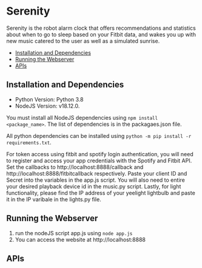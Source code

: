 # Serenity
Serenity is the robot alarm clock that offers recommendations and statistics about when to go to sleep based on your Fitbit data, and wakes you up with new music catered to the user as well as a simulated sunrise.

- [Installation and Dependencies](#installation-and-dependencies)
- [Running the Webserver](#running-the-webserver)
- [APIs](#apis)

## Installation and Dependencies
- Python Version: Python 3.8
- NodeJS Version: v18.12.0. 

You must install all NodeJS dependencies using `npm install <package_name>`. The list of dependencies is in the packagaes.json file. 

All python dependencies can be installed using `python -m pip install -r requirements.txt`. 

For token access using fitbit and spotify login authentication, you will need to register and access your app credentials with the Spotify and Fitbit API. Set the callbacks to http://localhost:8888/callback and http://localhost:8888/fitbitcallback respectively. Paste your client ID and Secret into the variables in the app.js script. You will also need to entire your desired playback device id in the music.py script. Lastly, for light functionality, please find the IP address of your yeelight lightbulb and paste it in the IP varibale in the lights.py file. 

## Running the Webserver
1. run the nodeJS script app.js using `node app.js`
2. You can access the website at http://localhost:8888

## APIs


